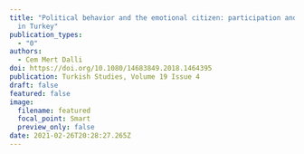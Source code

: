 ```yaml
---
title: "Political behavior and the emotional citizen: participation and reaction
  in Turkey"
publication_types:
  - "0"
authors:
  - Cem Mert Dalli
doi: https://doi.org/10.1080/14683849.2018.1464395
publication: Turkish Studies, Volume 19 Issue 4
draft: false
featured: false
image:
  filename: featured
  focal_point: Smart
  preview_only: false
date: 2021-02-26T20:28:27.265Z
---
```

